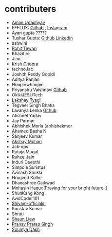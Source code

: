 # contributers

- [Aman Upadhyay](https://github.com/AmanxUpadhyay)
- EFFLUX: [Github](https://github.com/EFFLUX110) , [Instagram](https://www.instagram.com/_efflux__/)
- Ayan gupta ?????
- Tushar Gupta: [Github](https://github.com/Tushar-2003) [LinkedIn](https://www.linkedin.com/in/tushargupta3002/)
- ashwini
- [Rohit Tewari](https://github.com/rtewari056)
- Khazifire
- Jino 
- [Krish Chopra](https://github.com/KrishChopra22)
- technoJac
- Joshith Reddy Gopidi
- Aditya Ranjan
- Hoopinwhoopin
- Priyanshu Vaishnavi [Github](https://github.com/priyanshu688)
- OkikiJESUTech
- [Lakshay Tyagi](https://github.com/imlakshay08)
- Tegveer Singh Bhatia
- Lavanya Lenka [Github](https://github.com/Lavanyasuc31)
- Atisheel Yadav
- Jay Parmar
- Abhishek Morla (abhishekmor
- Ahamed Basha N
- Sanjeev Kumar
- [Akshay Mohan](https://github.com/AkshayHere)
- Jck-ops
- Rutuja Mugal
- Ruhee Jain
- Induri Deepthi
- Simpola Suristus
- Avinash Shukla
- Hrugved Kolhe
- Dhanashree Gaikwad
- Mohasin Haque(Praying for your bright future..)
- ShunKang Kong
- AvidCoder101
- [Shivam-officials:](https://github.com/Shivam-officials)
- Koustav Kumar
- Shruti
- [Shaun Liew](https://github.com/shaunliew)
- [Pranav Pratap Singh](https://github.com/Pranav108)
- [Soumya Dash](https://github.com/soumya-dash3)

